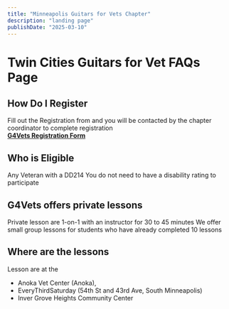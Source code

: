 ```yaml
---
title: "Minneapolis Guitars for Vets Chapter"
description: "landing page"
publishDate: "2025-03-10"
---
```


# Twin Cities Guitars for Vet FAQs Page

## How Do I Register

Fill out the Registration from and you will be contacted by the chapter coordinator to complete registration\
**[G4Vets Registration Form](https://forms.gle/g7qtgEa6bVt3LHtg7)**

## Who is Eligible

Any Veteran with a DD214
You do not need to have a disability rating to participate

## G4Vets offers private lessons

Private lesson are 1-on-1 with an instructor for 30 to 45 minutes
We offer small group lessons for students who have already completed 10 lessons

## Where are the lessons

Lesson are at the
  - Anoka Vet Center (Anoka),
  - EveryThirdSaturday (54th St and 43rd Ave, South Minneapolis)
  - Inver Grove Heights Community Center
